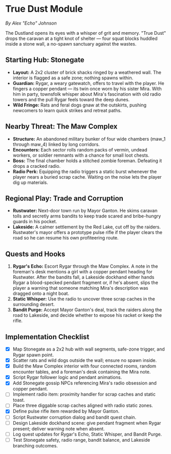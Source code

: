 # True Dust Module
*By Alex "Echo" Johnson*

The Dustland opens its eyes with a whisper of grit and memory. "True Dust" drops the caravan at a tight knot of shelter — four squat blocks huddled inside a stone wall, a no-spawn sanctuary against the wastes.

## Starting Hub: Stonegate
- **Layout:** A 2x2 cluster of brick shacks ringed by a weathered wall. The interior is flagged as a safe zone; nothing spawns within.
- **Guardian:** Rygar, a weary gatewatch, offers to travel with the player. He fingers a copper pendant — its twin once worn by his sister Mira. With him in party, townsfolk whisper about Mira's fascination with old radio towers and the pull Rygar feels toward the deep dunes.
- **Wild Fringe:** Rats and feral dogs gnaw at the outskirts, pushing newcomers to learn quick strikes and retreat paths.

## Nearby Threat: The Maw Complex
- **Structure:** An abandoned military bunker of four wide chambers (maw_1 through maw_4) linked by long corridors.
- **Encounters:** Each sector rolls random packs of vermin, undead workers, or soldier remnants with a chance for small loot chests.
- **Boss:** The final chamber holds a stitched zombie foreman. Defeating it drops a cracked radio.
- **Radio Perk:** Equipping the radio triggers a static burst whenever the player nears a buried scrap cache. Waiting on the noise lets the player dig up materials.

## Regional Play: Trade and Corruption
- **Rustwater:** Next-door town run by Mayor Ganton. He skims caravan tolls and secretly arms bandits to keep trade scared and bribe-hungry guards in his pocket.
- **Lakeside:** A calmer settlement by the Red Lake, cut off by the raiders. Rustwater's mayor offers a prototype pulse rifle if the player clears the road so he can resume his own profiteering route.

## Quests and Hooks
1. **Rygar's Echo:** Escort Rygar through the Maw Complex. A note in the foreman's desk mentions a girl with a copper pendant heading for Rustwater. After the bandits fall, a Lakeside dockhand either hands Rygar a blood-specked pendant fragment or, if he's absent, slips the player a warning that someone matching Mira's description was dragged onto a night boat.
2. **Static Whisper:** Use the radio to uncover three scrap caches in the surrounding desert.
3. **Bandit Purge:** Accept Mayor Ganton's deal, track the raiders along the road to Lakeside, and decide whether to expose his racket or keep the rifle.

## Implementation Checklist
- [x] Map Stonegate as a 2x2 hub with wall segments, safe-zone trigger, and Rygar spawn point.
- [x] Scatter rats and wild dogs outside the wall; ensure no spawn inside.
- [x] Build the Maw Complex interior with four connected rooms, random encounter tables, and a foreman's desk containing the Mira note.
- [x] Script Rygar follower logic and pendant animations.
- [x] Add Stonegate gossip NPCs referencing Mira's radio obsession and copper pendant.
- [ ] Implement radio item: proximity handler for scrap caches and static toast.
- [ ] Place three diggable scrap caches aligned with radio static zones.
- [x] Define pulse rifle item rewarded by Mayor Ganton.
- [ ] Script Rustwater corruption dialog and bandit quest chain.
- [ ] Design Lakeside dockhand scene: give pendant fragment when Rygar present; deliver warning note when absent.
- [ ] Log quest updates for Rygar's Echo, Static Whisper, and Bandit Purge.
- [ ] Test Stonegate safety, radio range, bandit balance, and Lakeside branching outcomes.
